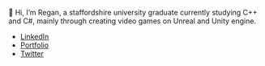 👋 Hi, I’m Regan, a staffordshire university graduate currently studying C++ and C#, mainly through creating video games on Unreal and Unity engine.
* [LinkedIn](https://www.linkedin.com/in/regan-akers-b22a94224/)
* [Portfolio](https://reganakers.github.io/)
* [Twitter](https://twitter.com/akersjregan) 

<!---
reganAkers/reganAkers is a ✨ special ✨ repository because its `README.md` (this file) appears on your GitHub profile.
You can click the Preview link to take a look at your changes.
--->
